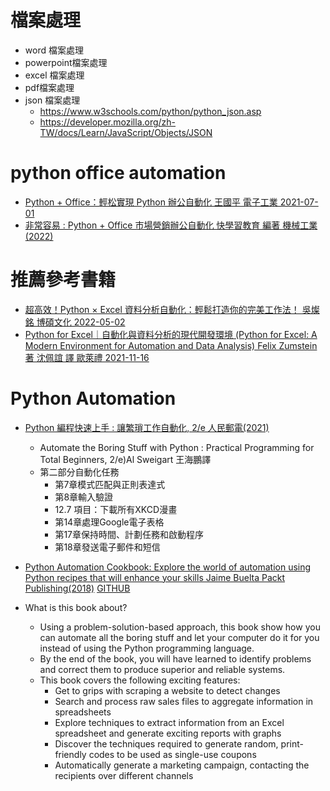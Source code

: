 
# 檔案處理
- word 檔案處理
- powerpoint檔案處理
- excel 檔案處理
- pdf檔案處理
- json 檔案處理
  - https://www.w3schools.com/python/python_json.asp
  - https://developer.mozilla.org/zh-TW/docs/Learn/JavaScript/Objects/JSON 

# python office automation
- [Python + Office：輕松實現 Python 辦公自動化 王國平 電子工業 2021-07-01](https://www.tenlong.com.tw/products/9787121414404?list_name=srh)
- [非常容易 : Python + Office 市場營銷辦公自動化  快學習教育 編著  機械工業(2022)](https://www.tenlong.com.tw/products/9787111395393?list_name=srh)
# 推薦參考書籍
- [超高效！Python × Excel 資料分析自動化：輕鬆打造你的完美工作法！ 吳燦銘  博碩文化 2022-05-02](https://www.tenlong.com.tw/products/9786263330856?list_name=srh)
- [Python for Excel｜自動化與資料分析的現代開發環境 (Python for Excel: A Modern Environment for Automation and Data Analysis) Felix Zumstein 著 沈佩誼 譯 歐萊禮 2021-11-16](https://www.tenlong.com.tw/products/9789865029340?list_name=srh)


# Python Automation
- [Python 編程快速上手 : 讓繁瑣工作自動化, 2/e 人民郵電(2021)](https://www.tenlong.com.tw/products/9787115551870?list_name=srh)
  - Automate the Boring Stuff with Python : Practical Programming for Total Beginners, 2/e)Al Sweigart 王海鵬譯
  - 第二部分自動化任務
    - 第7章模式匹配與正則表達式
    - 第8章輸入驗證
    - 12.7 項目：下載所有XKCD漫畫
    - 第14章處理Google電子表格
    - 第17章保持時間、計劃任務和啟動程序
    - 第18章發送電子郵件和短信

- [Python Automation Cookbook: Explore the world of automation using Python recipes that will enhance your skills Jaime Buelta Packt Publishing(2018)](https://www.packtpub.com/product/python-automation-cookbook/9781789133806) [GITHUB](https://github.com/PacktPublishing/Python-Automation-Cookbook)
- What is this book about?
  - Using a problem-solution-based approach, this book show how you can automate all the boring stuff and let your computer do it for you instead of using the Python programming language. 
  - By the end of the book, you will have learned to identify problems and correct them to produce superior and reliable systems.
  - This book covers the following exciting features:
    - Get to grips with scraping a website to detect changes
    - Search and process raw sales files to aggregate information in spreadsheets
    - Explore techniques to extract information from an Excel spreadsheet and generate exciting reports with graphs
    - Discover the techniques required to generate random, print-friendly codes to be used as single-use coupons
    - Automatically generate a marketing campaign, contacting the recipients over different channels



